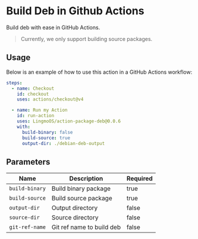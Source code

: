 # Build Deb in Github Actions

Build deb with ease in GitHub Actions.

> Currently, we only support building source packages.

## Usage

Below is an example of how to use this action in a GitHub Actions workflow:

```yaml
steps:
  - name: Checkout
    id: checkout
    uses: actions/checkout@v4

  - name: Run my Action
    id: run-action
    uses: LingmoOS/action-package-deb@0.0.6
    with:
      build-binary: false
      build-source: true
      output-dir: ./debian-deb-output
```

## Parameters

| Name           | Description               | Required |
| -------------- | ------------------------- | -------- |
| `build-binary` | Build binary package      | true     |
| `build-source` | Build source package      | true     |
| `output-dir`   | Output directory          | false    |
| `source-dir`   | Source directory          | false    |
| `git-ref-name` | Git ref name to build deb | false    |

